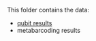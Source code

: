 This folder contains the data:
- [qubit results](https://github.com/carlaleone/exeter-stats/blob/main/dissertation/data/qubit_data.xls)
- metabarcoding results
